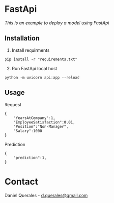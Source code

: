 # FastApi

*This is an example to deploy a model using FastApi*

## Installation
1. Install requirments
```
pip install -r "requirements.txt"
```
2. Run FastApi local host
```
python -m uvicorn api:app --reload
```

## Usage

Request
```  
{
    "YearsAtCompany":1, 
    "EmployeeSatisfaction":0.01,
    "Position":"Non-Manager",
    "Salary":1000
}
```
Prediction
```  
{
    "prediction":1, 
}
```

# Contact

Daniel Querales - d.querales@gmail.com

